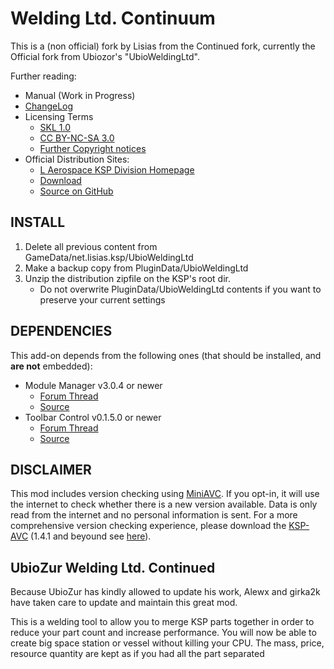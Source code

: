 Welding Ltd. Continuum
======================

This is a (non official) fork by Lisias from the Continued fork, currently the Official fork from Ubiozor's "UbioWeldingLtd".

Further reading:

* Manual (Work in Progress)
* [ChangeLog](https://raw.githubusercontent.com/net-lisias-ksp/UbioWeldContinuum/master/GameData/net.lisias.ksp/UbioWeldingLtd/license.txt)
* Licensing Terms
	+ [SKL 1.0](https://ksp.lisias.net/SKL-1_0.txt)
	+ [CC BY-NC-SA 3.0](https://raw.githubusercontent.com/net-lisias-ksp/UbioWeldContinuum/master/GameData/net.lisias.ksp/UbioWeldingLtd/CC_BY-NC-SA-3_0.txt)
	+ [Further Copyright notices](https://raw.githubusercontent.com/net-lisias-ksp/UbioWeldContinuum/master/GameData/net.lisias.ksp/UbioWeldingLtd/license.txt)
* Official Distribution Sites:
	+ [L Aerospace KSP Division Homepage](http://ksp.lisias.net/add-ons/UbioWeldContinuum)
	+ [Download](https://github.com/net-lisias-ksp/UbioWeldContinuum/releases/)
	+ [Source on GitHub](https://github.com/net-lisias-ksp/UbioWeldContinuum)


INSTALL
-------

1. Delete all previous content from GameData/net.lisias.ksp/UbioWeldingLtd
2. Make a backup copy from PluginData/UbioWeldingLtd
3. Unzip the distribution zipfile on the KSP's root dir.
    * Do not overwrite PluginData/UbioWeldingLtd contents if you want to preserve your current settings


DEPENDENCIES
------------

This add-on depends from the following ones (that should be installed, and **are not** embedded):

* Module Manager v3.0.4 or newer
	+ [Forum Thread](https://forum.kerbalspaceprogram.com/index.php?/topic/50533-141-module-manager-306-marsh-14th-2018-its-dangerous-to-go-alone-take-those-cats-with-you/)
	+ [Source](https://github.com/sarbian/ModuleManager)
* Toolbar Control v0.1.5.0 or newer
	+ [Forum Thread](https://forum.kerbalspaceprogram.com/index.php?/topic/169509-141-toolbar-controller-for-modders/)
	+ [Source](https://github.com/linuxgurugamer/ToolbarControl)


DISCLAIMER
-----------

This mod includes version checking using [MiniAVC](http://ksp-avc.cybutek.net). If you opt-in, it will use the internet to check whether there is a new version available. Data is only read from the internet and no personal information is sent. For a more comprehensive version checking experience, please download the [KSP-AVC](https://forum.kerbalspaceprogram.com/index.php?/topic/72169-13-12-ksp-avc-add-on-version-checker-plugin-1162-miniavc-ksp-avc-online-2016-10-13/) (1.4.1 and beyound see [here](https://forum.kerbalspaceprogram.com/index.php?/topic/173126-141-ksp-avc-add-on-version-checker-plugin-120-miniavc/)).


UbioZur Welding Ltd. Continued
------------------------------

Because UbioZur has kindly allowed to update his work, Alewx and girka2k have taken care to update and maintain this great mod.

This is a welding tool to allow you to merge KSP parts together in order to reduce your part count and increase performance. You will now be able to create big space station or vessel without killing your CPU.
The mass, price, resource quantity are kept as if you had all the part separated

